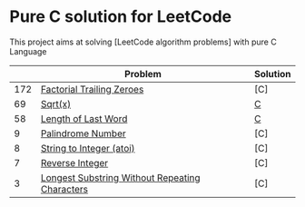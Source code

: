 Pure C solution for LeetCode
============================

This project aims at solving [LeetCode algorithm problems] with pure C Language 

|     | Problem                                                      | Solution          |
| --- | ------------------------------------------------------------ | ----------------- |
| 172 | [Factorial Trailing Zeroes]                                  | [C]		 |
| 69  | [Sqrt(x)]                                                    | [C](src/69.c)      |
| 58  | [Length of Last Word]                                        | [C](src/58.c)      |
| 9   | [Palindrome Number]                                          | [C]      	 |
| 8   | [String to Integer (atoi)]                                   | [C]      	 |
| 7   | [Reverse Integer]                                            | [C]      	 |
| 3   | [Longest Substring Without Repeating Characters]             | [C]               |

[Factorial Trailing Zeroes]:https://leetcode.com/problems/factorial-trailing-zeroes/
[Sqrt(x)]: https://leetcode.com/problems/sqrtx/
[Length of Last Word]: https://leetcode.com/problems/length-of-last-word/
[Palindrome Number]: https://leetcode.com/problems/palindrome-number/
[String to Integer (atoi)]: https://leetcode.com/problems/string-to-integer-atoi/
[Reverse Integer]: https://leetcode.com/problems/reverse-integer/
[Longest Substring Without Repeating Characters]: https://leetcode.com/problems/longest-substring-without-repeating-characters/
